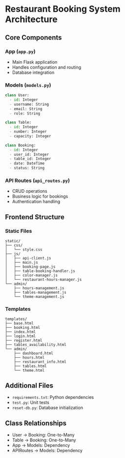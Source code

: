 # Restaurant Booking System Architecture

## Core Components

### App (`app.py`)
- Main Flask application
- Handles configuration and routing
- Database integration

### Models (`models.py`)
```python
class User:
  - id: Integer
  - username: String
  - email: String
  - role: String
  
class Table:
  - id: Integer
  - number: Integer
  - capacity: Integer
  
class Booking:
  - id: Integer
  - user_id: Integer
  - table_id: Integer
  - date: DateTime
  - status: String
```

### API Routes (`api_routes.py`)
- CRUD operations
- Business logic for bookings
- Authentication handling

## Frontend Structure

### Static Files
```
static/
├── css/
│   └── style.css
├── js/
│   ├── api-client.js
│   ├── main.js
│   ├── booking-page.js
│   ├── table-booking-handler.js
│   ├── color-manager.js
│   └── restaurant-hours-manager.js
└── admin/
    ├── hours-management.js
    ├── tables-management.js
    └── theme-management.js
```

### Templates
```
templates/
├── base.html
├── booking.html
├── index.html
├── login.html
├── register.html
├── tables_availability.html
└── admin/
    ├── dashboard.html
    ├── hours.html
    ├── restaurant_info.html
    ├── tables.html
    └── theme.html
```

## Additional Files
- `requirements.txt`: Python dependencies
- `test.py`: Unit tests
- `reset-db.py`: Database initialization

## Class Relationships
- User -> Booking: One-to-Many
- Table -> Booking: One-to-Many
- App -> Models: Dependency
- APIRoutes -> Models: Dependency
